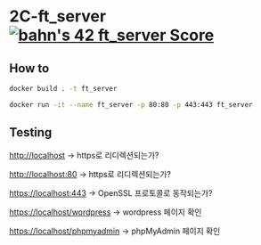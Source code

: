 # 2C-ft_server [![bahn's 42 ft_server Score](https://badge42.vercel.app/api/v2/cl1n6fb2j003009l0lfanbfyx/project/2100321)](https://github.com/JaeSeoKim/badge42)

## How to

```bash
docker build . -t ft_server
```

```bash
docker run -it --name ft_server -p 80:80 -p 443:443 ft_server
```

## Testing
[http://localhost](http://localhost/) -> https로 리디렉션되는가?

[http://localhost:80](http://localhost/) -> https로 리디렉션되는가?

[https://localhost:443](https://localhost/) -> OpenSSL 프로토콜로 동작되는가?

[https://localhost/wordpress](https://localhost/wordpress) -> wordpress 페이지 확인

[https://localhost/phpmyadmin](https://localhost/phpmyadmin) -> phpMyAdmin 페이지 확인